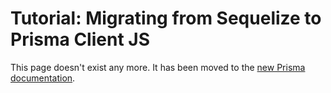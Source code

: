 # Tutorial: Migrating from Sequelize to Prisma Client JS

This page doesn't exist any more. It has been moved to the [new Prisma documentation](https://www.prisma.io/docs).
